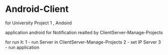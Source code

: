 # Android-Client
for University Project 1 , Andoird

application android for Notification realted by ClientServer-Manage-Projects 

for run it:
1 - run Server in ClientServer-Manage-Projects
2 - set IP Server
3 - run application
